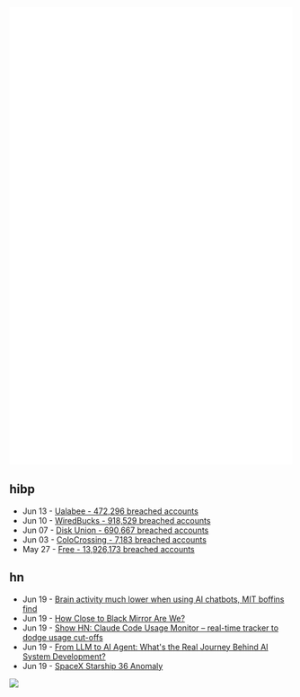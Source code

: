 ![Metrics](https://raw.githubusercontent.com/phixion/phixion/master/metrics.svg)

## hibp

<!--
for https://github.com/phixion/phixion/blob/main/.github/workflows/feeds.yml
-->
<!--START_SECTION:haveibeenpwnd-->
- Jun 13 - [Ualabee - 472,296 breached accounts](https://haveibeenpwned.com/Breach/Ualabee)
- Jun 10 - [WiredBucks - 918,529 breached accounts](https://haveibeenpwned.com/Breach/WiredBucks)
- Jun 07 - [Disk Union - 690,667 breached accounts](https://haveibeenpwned.com/Breach/DiskUnion)
- Jun 03 - [ColoCrossing - 7,183 breached accounts](https://haveibeenpwned.com/Breach/ColoCrossing)
- May 27 - [Free - 13,926,173 breached accounts](https://haveibeenpwned.com/Breach/FreeMobile)
<!--END_SECTION:haveibeenpwnd-->

## hn

<!--
for https://github.com/phixion/phixion/blob/main/.github/workflows/feeds.yml
-->
<!--START_SECTION:hn-->
- Jun 19 - [Brain activity much lower when using AI chatbots, MIT boffins find](https://www.theregister.com/2025/06/18/is_ai_changing_our_brains/)
- Jun 19 - [How Close to Black Mirror Are We?](https://www.howclosetoblackmirror.com/)
- Jun 19 - [Show HN: Claude Code Usage Monitor – real-time tracker to dodge usage cut-offs](https://github.com/Maciek-roboblog/Claude-Code-Usage-Monitor)
- Jun 19 - [From LLM to AI Agent: What's the Real Journey Behind AI System Development?](https://www.codelink.io/blog/post/ai-system-development-llm-rag-ai-workflow-agent)
- Jun 19 - [SpaceX Starship 36 Anomaly](https://twitter.com/NASASpaceflight/status/1935548909805601020)
<!--END_SECTION:hn-->

<!--
for https://yhype.me
-->
![](https://hit.yhype.me/github/profile?user_id=13013670)
